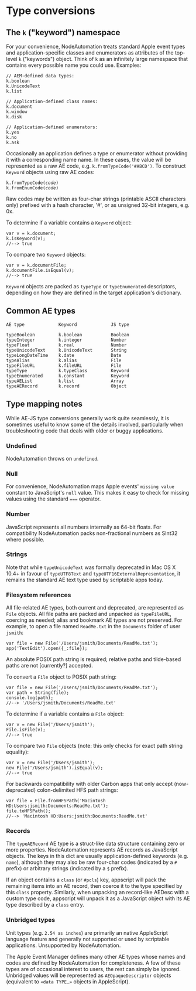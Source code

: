# Type conversions

## The `k` ("keyword") namespace

For your convenience, NodeAutomation treats standard Apple event types and application-specific classes and enumerators as attributes of the top-level `k` ("keywords") object. Think of `k` as an infinitely large namespace that contains every possible name you could use. Examples:

    // AEM-defined data types:
    k.boolean
    k.UnicodeText
    k.list

    // Application-defined class names:
    k.document
    k.window
    k.disk

    // Application-defined enumerators:
    k.yes
    k.no
    k.ask


Occasionally an application defines a type or enumerator without providing it with a corresponding name name. In these cases, the value will be represented as a raw AE code, e.g. `k.fromTypeCode('#ABCD')`. To construct `Keyword` objects using raw AE codes:

<pre><code>k.fromTypeCode(<var>code</var>)
k.fromEnumCode(<var>code</var>)</code></pre>

Raw codes may be written as four-char strings (printable ASCII characters only) prefixed with a hash character, '#', or as unsigned 32-bit integers, e.g. 0x.

To determine if a variable contains a `Keyword` object:
    
    var v = k.document;
    k.isKeyword(v);
    //--> true

To compare two `Keyword` objects:

    var v = k.documentFile;
    k.documentFile.isEqual(v);
    //--> true


`Keyword` objects are packed as `typeType` or `typeEnumerated` descriptors, depending on how they are defined in the target application's dictionary.


## Common AE types

    AE type             Keyword             JS type
    
    typeBoolean         k.boolean           Boolean
    typeInteger         k.integer           Number
    typeFloat           k.real              Number
    typeUnicodeText     k.UnicodeText       String
    typeLongDateTime    k.date              Date
    typeAlias           k.alias             File
    typeFileURL         k.fileURL           File
    typeType            k.typeClass         Keyword
    typeEnumerated      k.constant          Keyword
    typeAEList          k.list              Array
    typeAERecord        k.record            Object


## Type mapping notes

While AE-JS type conversions generally work quite seamlessly, it is sometimes useful to know some of the details involved, particularly when troubleshooting code that deals with older or buggy applications.


### Undefined

NodeAutomation throws on `undefined`.


### Null

For convenience, NodeAutomation maps Apple events' `missing value` constant to JavaScript's `null` value. This makes it easy to check for missing values using the standard `===` operator.


### Number

JavaScript represents all numbers internally as 64-bit floats. For compatibility NodeAutomation packs non-fractional numbers as SInt32 where possible.


### Strings

Note that while `typeUnicodeText` was formally deprecated in Mac OS X 10.4+ in favour of `typeUTF8Text` and `typeUTF16ExternalRepresentation`, it remains the standard AE text type used by scriptable apps today.


### Filesystem references

All file-related AE types, both current and deprecated, are represented as `File` objects. All file paths are packed and unpacked as `typeFileURL`, coercing as needed; alias and bookmark AE types are not preserved. For example, to open a file named `ReadMe.txt` in the `Documents` folder of user `jsmith`:

    var file = new File('/Users/jsmith/Documents/ReadMe.txt');
    app('TextEdit').open({_:file});

An absolute POSIX path string is required; relative paths and tilde-based paths are not [currently?] accepted.

To convert a `File` object to POSIX path string:

    var file = new File('/Users/jsmith/Documents/ReadMe.txt');
    var path = String(file);
    console.log(path);
    //--> '/Users/jsmith/Documents/ReadMe.txt'

To determine if a variable contains a `File` object:
    
    var v = new File('/Users/jsmith');
    File.isFile(v);
    //--> true

To compare two `File` objects (note: this only checks for exact path string equality):

    var v = new File('/Users/jsmith');
    new File('/Users/jsmith').isEqual(v);
    //--> true

For backwards compatibility with older Carbon apps that only accept (now-deprecated) colon-delimited HFS path strings:

    var file = File.fromHFSPath('Macintosh HD:Users:jsmith:Documents:ReadMe.txt');
    file.toHFSPath();
    //--> 'Macintosh HD:Users:jsmith:Documents:ReadMe.txt'


### Records

The `typeAERecord` AE type is a struct-like data structure containing zero or more properties. NodeAutomation represents AE records as JavaScript objects. The keys in this dict are usually application-defined keywords (e.g. `name`), although they may also be raw four-char codes (indicated by a `#` prefix) or arbitrary strings (indicated by a `$` prefix).

If an object contains a `class` (or `#pcls`) key, appscript will pack the remaining items into an AE record, then coerce it to the type specified by this `class` property. Similarly, when unpacking an record-like AEDesc with a custom type code, appscript will unpack it as a JavaScript object with its AE type described by a `class` entry.


### Unbridged types

Unit types (e.g. `2.54 as inches`) are primarily an native AppleScript language feature and generally not supported or used by scriptable applications. Unsupported by NodeAutomation.

The Apple Event Manager defines many other AE types whose names and codes are defined by NodeAutomation for completeness. A few of these types are of occasional interest to users, the rest can simply be ignored. Unbridged values will be represented as `AEOpaqueDescriptor` objects (equivalent to `«data TYPE…»` objects in AppleScript).


